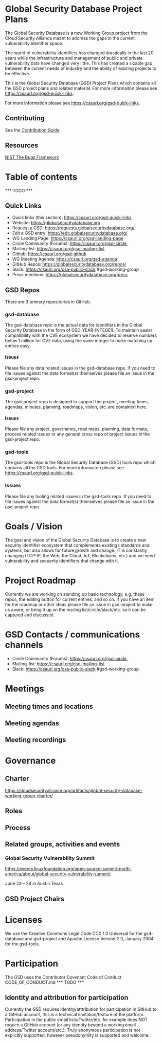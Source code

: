 # Global Security Database Project Plans

The Global Security Database is a new Working Group project from the Cloud Security Alliance meant to address the gaps in the current vulnerability identifier space.

The world of vulnerability identifiers has changed drastically in the last 20 years while the infrastructure and management of public and private vulnerability data have changed very little. This has created a sizable gap between the current needs of industry and the ability of existing projects to be effective.

This is the Global Security Database (GSD) Project Plans which contains all the GSD project plans and related material. For more informaiton please see https://csaurl.org/gsd-quick-links.

For more information please see https://csaurl.org/gsd-quick-links.

## Contributing

See the [Contribution Guide](CONTRIBUTING.md).

## Resources

[NIST The Bugs Framework](https://samate.nist.gov/BF/)

# Table of contents

*** TODO ***

## Quick Links

* Quick links (this section): https://csaurl.org/gsd-quick-links
* Website: https://globalsecuritydatabase.org
* Request a GSD: https://requests.globalsecuritydatabase.org/ 
* Edit a GSD entry: https://edit.globalsecuritydatabase.org/
* WG Landing Page: https://csaurl.org/gsd-landing-page
* Circle Community (Forums): https://csaurl.org/gsd-circle 
* Mailing-list: https://csaurl.org/gsd-mailing-list
* Github: https://csaurl.org/gsd-github
* WG Meeting Agenda: https://csaurl.org/gsd-agenda
* GitHub Repos: https://globalsecuritydatabase.org/repos/ 
* Slack: https://csaurl.org/csa-public-slack #gsd-working-group
* Press mentions: https://globalsecuritydatabase.org/press

## GSD Repos

There are 3 primary repositories in GitHub.

### gsd-database
 
The gsd-database repo is the actual data for identifiers in the Global Security Database in the form of GSD-YEAR-INTEGER. To maintain easier compatibility with the CVE ecosystem we have decided to reserve numbers below 1 million for CVE data, using the same integer to make matching up entries easy.

#### Issues

Please file any data related issues in the gsd-database repo. If you need to file issues against the data format(s) themselves please file an issue in the gsd-project repo.

### gsd-project

The gsd-project repo is designed to support the project, meeting times, agendas, minutes, planning, roadmaps, vision, etc. are contained here.

#### Issues

Please file any project, governance, road maps, planning, data formats, process related issues or any general cross repo or project issues in the gsd-project repo.

### gsd-tools

The gsd-tools repo is the Global Security Database (GSD) tools repo which contains all the GSD tools. For more informaiton please see https://csaurl.org/gsd-quick-links.

### Issues

Please file any tooling related issues in the gsd-tools repo. If you need to file issues against the data format(s) themselves please file an issue in the gsd-project repo.

# Goals / Vision

The goal and vision of the Global Security Database is to create a new security identifier ecosystem that complements existings standards and systems, but also allows for future growth and change. IT is constantly changing (TCP-IP, the Web, the Cloud, IoT, Blockchains, etc.) and we need vulnerability and secuerity identifiers that change with it.

# Project Roadmap

Currently we are working on standing up basic technology, e.g. these repos, the editing button for current entries, and so on. If you have an item for the roadmap or other ideas please file an issue in gsd-project to make us aware, or bring it up on the mailing list/circle/slack/etc. so it can be captured and discussed.

# GSD Contacts / communications channels

* Circle Community (Forums): https://csaurl.org/gsd-circle 
* Mailing-list: https://csaurl.org/gsd-mailing-list
* Slack: https://csaurl.org/csa-public-slack #gsd-working-group

# Meetings

## Meeting times and locations

## Meeting agendas

## Meeting recordings

# Governance

## Charter

https://cloudsecurityalliance.org/artifacts/global-security-database-working-group-charter/

## Roles

## Process

## Related groups, activities and events

### Global Security Vulnerability Summit

https://events.linuxfoundation.org/open-source-summit-north-america/about/global-security-vulnerability-summit/

June 23 – 24 in Austin Texas

## GSD Project Chairs

# Licenses

We use the Creative Commons Legal Code  CC0 1.0 Universal for the gsd-database and gsd-project and Apache License Version 2.0, January 2004 for the gsd-tools.

# Participation

The GSD uses the Contributor Covenant Code of Conduct CODE_OF_CONDUCT.md *** TODO ***

## Identity and attribution for participation

Currently the GSD requires identity/atttribution for participation in GitHub to a GitHub account, this is a technical limitation/feature of the platform. Participation in the public email lists/Twitter/etc. for example does NOT require a GitHub account (or any identity beyond a working email address/Twitter account/etc.). Truly anonymous participation is not explicitly supported, however pseudonymity is supported and welcome.
